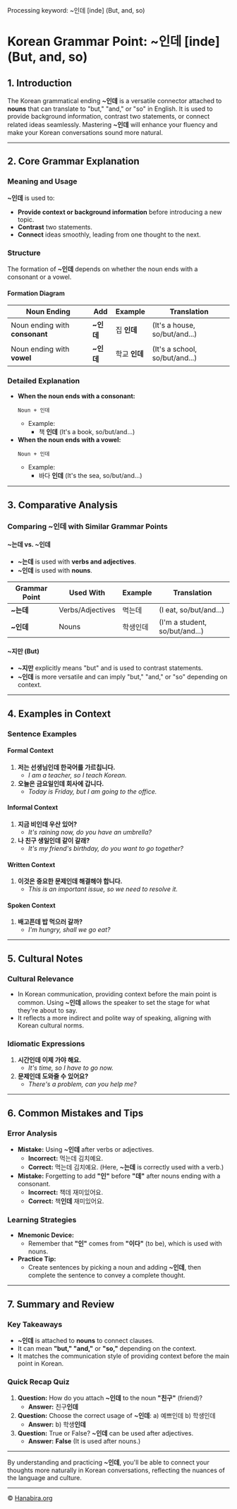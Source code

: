 Processing keyword: ~인데 [inde] (But, and, so)
# Korean Grammar Point: ~인데 [inde] (But, and, so)

## 1. Introduction
The Korean grammatical ending **~인데** is a versatile connector attached to **nouns** that can translate to "but," "and," or "so" in English. It is used to provide background information, contrast two statements, or connect related ideas seamlessly. Mastering **~인데** will enhance your fluency and make your Korean conversations sound more natural.

---
## 2. Core Grammar Explanation
### Meaning and Usage
**~인데** is used to:
- **Provide context or background information** before introducing a new topic.
- **Contrast** two statements.
- **Connect** ideas smoothly, leading from one thought to the next.
### Structure
The formation of **~인데** depends on whether the noun ends with a consonant or a vowel.
#### Formation Diagram
| Noun Ending            | Add     | Example             | Translation                      |
|------------------------|---------|---------------------|----------------------------------|
| Noun ending with **consonant** | **~인데** | 집 **인데**       | (It's a house, so/but/and...)    |
| Noun ending with **vowel**     | **~인데** | 학교 **인데**     | (It's a school, so/but/and...)   |
### Detailed Explanation
- **When the noun ends with a consonant:**
  ```
  Noun + 인데
  ```
  - Example:
    - 책 **인데** (It's a book, so/but/and...)
- **When the noun ends with a vowel:**
  ```
  Noun + 인데
  ```
  - Example:
    - 바다 **인데** (It's the sea, so/but/and...)
---
## 3. Comparative Analysis
### Comparing **~인데** with Similar Grammar Points
#### **~는데** vs. **~인데**
- **~는데** is used with **verbs and adjectives**.
- **~인데** is used with **nouns**.

| Grammar Point | Used With         | Example                      | Translation                  |
|---------------|-------------------|------------------------------|------------------------------|
| **~는데**     | Verbs/Adjectives  | 먹는데                       | (I eat, so/but/and...)       |
| **~인데**     | Nouns             | 학생인데                      | (I'm a student, so/but/and...) |

#### **~지만** (But)
- **~지만** explicitly means "but" and is used to contrast statements.
- **~인데** is more versatile and can imply "but," "and," or "so" depending on context.
---
## 4. Examples in Context
### Sentence Examples
#### Formal Context
1. **저는 선생님인데 한국어를 가르칩니다.**
   - *I am a teacher, so I teach Korean.*
2. **오늘은 금요일인데 회사에 갑니다.**
   - *Today is Friday, but I am going to the office.*
#### Informal Context
1. **지금 비인데 우산 있어?**
   - *It's raining now, do you have an umbrella?*
2. **나 친구 생일인데 같이 갈래?**
   - *It's my friend's birthday, do you want to go together?*
#### Written Context
1. **이것은 중요한 문제인데 해결해야 합니다.**
   - *This is an important issue, so we need to resolve it.*
#### Spoken Context
1. **배고픈데 밥 먹으러 갈까?**
   - *I'm hungry, shall we go eat?*
---
## 5. Cultural Notes
### Cultural Relevance
- In Korean communication, providing context before the main point is common. Using **~인데** allows the speaker to set the stage for what they're about to say.
- It reflects a more indirect and polite way of speaking, aligning with Korean cultural norms.
### Idiomatic Expressions
1. **시간인데 이제 가야 해요.**
   - *It's time, so I have to go now.*
2. **문제인데 도와줄 수 있어요?**
   - *There's a problem, can you help me?*
---
## 6. Common Mistakes and Tips
### Error Analysis
- **Mistake:** Using **~인데** after verbs or adjectives.
  - **Incorrect:** 먹는데 김치예요.
  - **Correct:** 먹는데 김치예요. (Here, **~는데** is correctly used with a verb.)
- **Mistake:** Forgetting to add **"인"** before **"데"** after nouns ending with a consonant.
  - **Incorrect:** 책데 재미있어요.
  - **Correct:** 책**인데** 재미있어요.
### Learning Strategies
- **Mnemonic Device:**
  - Remember that **"인"** comes from **"이다"** (to be), which is used with nouns.
- **Practice Tip:**
  - Create sentences by picking a noun and adding **~인데**, then complete the sentence to convey a complete thought.
---
## 7. Summary and Review
### Key Takeaways
- **~인데** is attached to **nouns** to connect clauses.
- It can mean **"but," "and,"** or **"so,"** depending on the context.
- It matches the communication style of providing context before the main point in Korean.
### Quick Recap Quiz
1. **Question:** How do you attach **~인데** to the noun **"친구"** (friend)?
   - **Answer:** 친구**인데**
2. **Question:** Choose the correct usage of **~인데**:
   a) 예쁘인데
   b) 학생인데
   - **Answer:** b) 학생**인데**
3. **Question:** True or False? **~인데** can be used after adjectives.
   - **Answer:** **False** (It is used after nouns.)
---
By understanding and practicing **~인데**, you'll be able to connect your thoughts more naturally in Korean conversations, reflecting the nuances of the language and culture.

---
© [Hanabira.org](https://hanabira.org)
